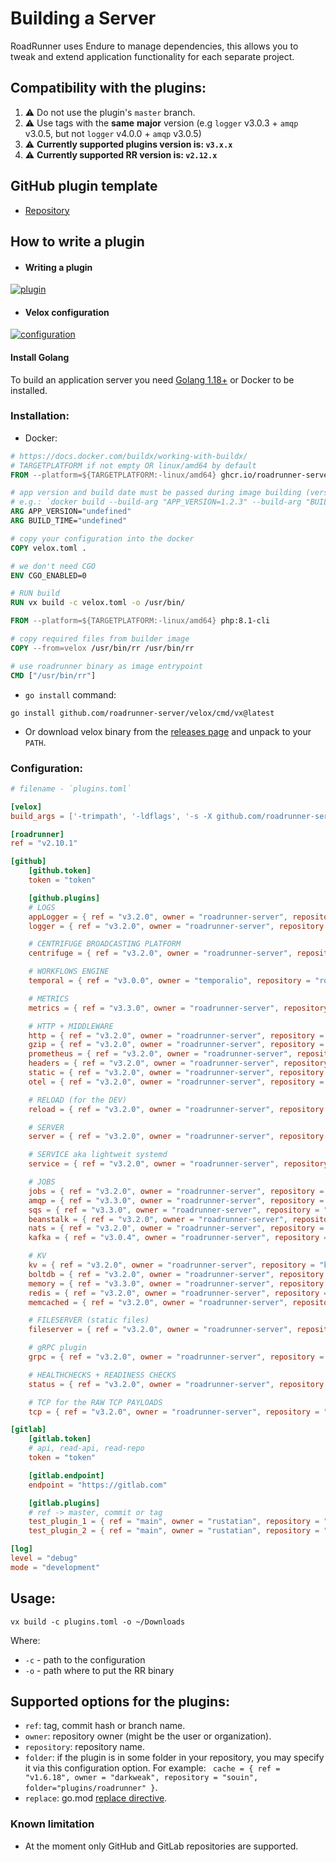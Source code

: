 # Building a Server

RoadRunner uses Endure to manage dependencies, this allows you to tweak and extend application functionality for each separate project.

## Compatibility with the plugins:

1. ⚠️ Do not use the plugin's `master` branch.
2. ⚠️ Use tags with the **same** **major** version (e.g `logger` v3.0.3 + `amqp` v3.0.5, but not `logger` v4.0.0 + `amqp` v3.0.5)
3. ⚠️ **Currently supported plugins version is: `v3.x.x`**
4. ⚠️ **Currently supported RR version is: `v2.12.x`**


## GitHub plugin template
- [Repository](https://github.com/roadrunner-server/plugin_template)

## How to write a plugin
- #### Writing a plugin  
[![plugin](https://img.youtube.com/vi/h5PPvc_YOtg/0.jpg)](https://www.youtube.com/watch?v=h5PPvc_YOtg)  

- #### Velox configuration  
[![configuration](https://img.youtube.com/vi/sddi_lh7ePo/0.jpg)](https://www.youtube.com/watch?v=sddi_lh7ePo)  

#### Install Golang

To build an application server you need [Golang 1.18+](https://golang.org/dl/) or Docker to be installed.

### Installation:

- Docker:

```dockerfile
# https://docs.docker.com/buildx/working-with-buildx/
# TARGETPLATFORM if not empty OR linux/amd64 by default
FROM --platform=${TARGETPLATFORM:-linux/amd64} ghcr.io/roadrunner-server/velox:latest as velox

# app version and build date must be passed during image building (version without any prefix).
# e.g.: `docker build --build-arg "APP_VERSION=1.2.3" --build-arg "BUILD_TIME=$(date +%FT%T%z)" .`
ARG APP_VERSION="undefined"
ARG BUILD_TIME="undefined"

# copy your configuration into the docker
COPY velox.toml .

# we don't need CGO
ENV CGO_ENABLED=0

# RUN build
RUN vx build -c velox.toml -o /usr/bin/

FROM --platform=${TARGETPLATFORM:-linux/amd64} php:8.1-cli

# copy required files from builder image
COPY --from=velox /usr/bin/rr /usr/bin/rr

# use roadrunner binary as image entrypoint
CMD ["/usr/bin/rr"]
```

- `go install` command:
```shell
go install github.com/roadrunner-server/velox/cmd/vx@latest
```

- Or download velox binary from the [releases page](https://github.com/roadrunner-server/velox/releases) and unpack to your `PATH`.

### Configuration:

```toml
# filename - `plugins.toml`

[velox]
build_args = ['-trimpath', '-ldflags', '-s -X github.com/roadrunner-server/roadrunner/v2/internal/meta.version=v2.10.1 -X github.com/roadrunner-server/roadrunner/v2/internal/meta.buildTime=10:00:00']

[roadrunner]
ref = "v2.10.1"

[github]
    [github.token]
    token = "token"

    [github.plugins]
    # LOGS
    appLogger = { ref = "v3.2.0", owner = "roadrunner-server", repository = "app-logger" }
    logger = { ref = "v3.2.0", owner = "roadrunner-server", repository = "logger" }

    # CENTRIFUGE BROADCASTING PLATFORM
    centrifuge = { ref = "v3.2.0", owner = "roadrunner-server", repository = "centrifuge" }

    # WORKFLOWS ENGINE
    temporal = { ref = "v3.0.0", owner = "temporalio", repository = "roadrunner-temporal" }

    # METRICS
    metrics = { ref = "v3.3.0", owner = "roadrunner-server", repository = "metrics" }

    # HTTP + MIDDLEWARE
    http = { ref = "v3.2.0", owner = "roadrunner-server", repository = "http" }
    gzip = { ref = "v3.2.0", owner = "roadrunner-server", repository = "gzip" }
    prometheus = { ref = "v3.2.0", owner = "roadrunner-server", repository = "prometheus" }
    headers = { ref = "v3.2.0", owner = "roadrunner-server", repository = "headers" }
    static = { ref = "v3.2.0", owner = "roadrunner-server", repository = "static" }
    otel = { ref = "v3.2.0", owner = "roadrunner-server", repository = "otel" }

    # RELOAD (for the DEV)
    reload = { ref = "v3.2.0", owner = "roadrunner-server", repository = "reload" }

    # SERVER
    server = { ref = "v3.2.0", owner = "roadrunner-server", repository = "server" }

    # SERVICE aka lightweit systemd
    service = { ref = "v3.2.0", owner = "roadrunner-server", repository = "service" }

    # JOBS
    jobs = { ref = "v3.2.0", owner = "roadrunner-server", repository = "jobs" }
    amqp = { ref = "v3.3.0", owner = "roadrunner-server", repository = "amqp" }
    sqs = { ref = "v3.3.0", owner = "roadrunner-server", repository = "sqs" }
    beanstalk = { ref = "v3.2.0", owner = "roadrunner-server", repository = "beanstalk" }
    nats = { ref = "v3.2.0", owner = "roadrunner-server", repository = "nats" }
    kafka = { ref = "v3.0.4", owner = "roadrunner-server", repository = "kafka" }

    # KV
    kv = { ref = "v3.2.0", owner = "roadrunner-server", repository = "kv" }
    boltdb = { ref = "v3.2.0", owner = "roadrunner-server", repository = "boltdb" }
    memory = { ref = "v3.3.0", owner = "roadrunner-server", repository = "memory" }
    redis = { ref = "v3.2.0", owner = "roadrunner-server", repository = "redis" }
    memcached = { ref = "v3.2.0", owner = "roadrunner-server", repository = "memcached" }

    # FILESERVER (static files)
    fileserver = { ref = "v3.2.0", owner = "roadrunner-server", repository = "fileserver" }

    # gRPC plugin
    grpc = { ref = "v3.2.0", owner = "roadrunner-server", repository = "grpc" }

    # HEALTHCHECKS + READINESS CHECKS
    status = { ref = "v3.2.0", owner = "roadrunner-server", repository = "status" }

    # TCP for the RAW TCP PAYLOADS
    tcp = { ref = "v3.2.0", owner = "roadrunner-server", repository = "tcp" }

[gitlab]
    [gitlab.token]
    # api, read-api, read-repo
    token = "token"

    [gitlab.endpoint]
    endpoint = "https://gitlab.com"

    [gitlab.plugins]
    # ref -> master, commit or tag
    test_plugin_1 = { ref = "main", owner = "rustatian", repository = "36405203" }
    test_plugin_2 = { ref = "main", owner = "rustatian", repository = "36405235" }

[log]
level = "debug"
mode = "development"
```

## Usage:

```shell
vx build -c plugins.toml -o ~/Downloads
```
Where:
- `-c` - path to the configuration
- `-o` - path where to put the RR binary

## Supported options for the plugins:
- `ref`: tag, commit hash or branch name.
- `owner`: repository owner (might be the user or organization).
- `repository`: repository name.
- `folder`: if the plugin is in some folder in your repository, you may specify it via this configuration option. For example: ` cache = { ref = "v1.6.18", owner = "darkweak", repository = "souin", folder="plugins/roadrunner" }`.
- `replace`: go.mod [replace directive](https://go.dev/ref/mod#go-mod-file-replace).

### Known limitation
- At the moment only GitHub and GitLab repositories are supported.
